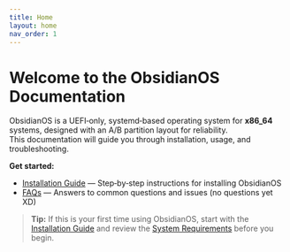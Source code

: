 ```yaml
---
title: Home
layout: home
nav_order: 1
---
```


# Welcome to the **ObsidianOS** Documentation

ObsidianOS is a UEFI‑only, systemd‑based operating system for **x86_64** systems, designed with an A/B partition layout for reliability.  
This documentation will guide you through installation, usage, and troubleshooting.

**Get started:**
- [Installation Guide](/docs/install) — Step‑by‑step instructions for installing ObsidianOS
- [FAQs](/docs/faqs) — Answers to common questions and issues (no questions yet XD)

> **Tip:** If this is your first time using ObsidianOS, start with the [Installation Guide](/docs/install) and review the [System Requirements](/docs/system-requirements) before you begin.
